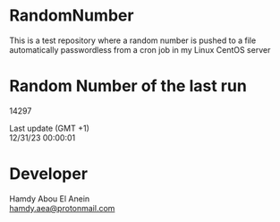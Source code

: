 # RandomNumber    
This is a test repository where a random number is pushed to a file automatically passwordless from a cron job in my Linux CentOS server    
# Random Number of the last run   
14297
      
Last update (GMT +1)    
12/31/23 00:00:01
# Developer    
Hamdy Abou El Anein   
hamdy.aea@protonmail.com
